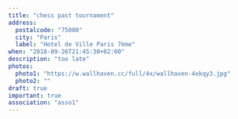 ```yaml
---
title: "chess past tournament"
address:
  postalcode: "75000"
  city: "Paris"
  label: "Hotel de Ville Paris 7ème"
when: "2018-09-26T21:45:30+02:00"
description: "too late"
photos:
  photo1: "https://w.wallhaven.cc/full/4x/wallhaven-4xkqy3.jpg"
  photo2: ""
draft: true
important: true
association: "asso1"
---
```

